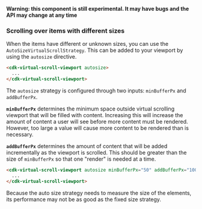 **Warning: this component is still experimental. It may have bugs and the API may change at any
time**

### Scrolling over items with different sizes
When the items have different or unknown sizes, you can use the `AutoSizeVirtualScrollStrategy`.
This can be added to your viewport by using the `autosize` directive.

```html
<cdk-virtual-scroll-viewport autosize>
  ...
</cdk-virtual-scroll-viewport>
```

The `autosize` strategy is configured through two inputs: `minBufferPx` and `addBufferPx`.

**`minBufferPx`** determines the minimum space outside virtual scrolling viewport that will be
filled with content. Increasing this will increase the amount of content a user will see before more
content must be rendered. However, too large a value will cause more content to be rendered than is
necessary.

**`addBufferPx`** determines the amount of content that will be added incrementally as the viewport
is scrolled. This should be greater than the size of `minBufferPx` so that one "render" is needed at
a time.

```html
<cdk-virtual-scroll-viewport autosize minBufferPx="50" addBufferPx="100">
  ...
</cdk-virtual-scroll-viewport>
```

Because the auto size strategy needs to measure the size of the elements, its performance may not
be as good as the fixed size strategy. 
